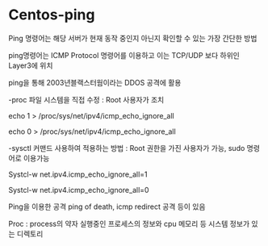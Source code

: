 # Centos-ping

Ping 명령어는 해당 서버가 현재 동작 중인지 아닌지 확인할 수 있는 가장 간단한 방법


ping명령어는 ICMP Protocol 명령어를 이용하고 이는 TCP/UDP 보다 하위인 Layer3에 위치


ping을 통해 2003년블랙스터웜이라는 DDOS 공격에 활용 


-proc 파일 시스템을 직접 수정 : Root 사용자가 조치


echo 1 > /proc/sys/net/ipv4/icmp_echo_ignore_all


echo 0 > /proc/sys/net/ipv4/icmp_echo_ignore_all


-sysctl 커맨드 사용하여 적용하는 방법 : Root 권한을 가진 사용자가 가능, sudo 명령어로 이용가능


Systcl-w net.ipv4.icmp_echo_ignore_all=1


Systcl-w net.ipv4.icmp_echo_ignore_all=0







Ping을 이용한 공격 ping of death, icmp redirect 공격 등이 있음


Proc : process의 약자 실행중인 프로세스의 정보와 cpu 메모리 등 시스템 정보가 있는 디렉토리
